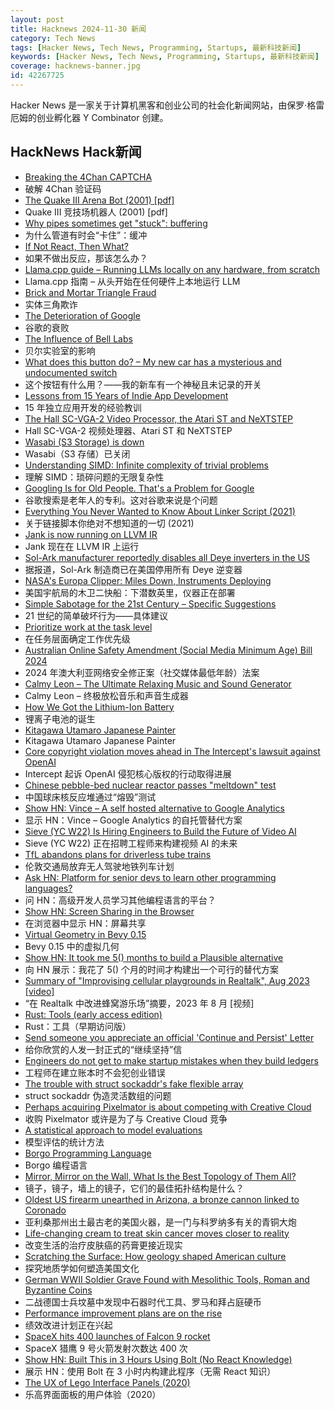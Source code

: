 ```yaml
---
layout: post
title: Hacknews 2024-11-30 新闻
category: Tech News
tags: [Hacker News, Tech News, Programming, Startups, 最新科技新闻]
keywords: [Hacker News, Tech News, Programming, Startups, 最新科技新闻]
coverage: hacknews-banner.jpg
id: 42267725
---
```


Hacker News 是一家关于计算机黑客和创业公司的社会化新闻网站，由保罗·格雷厄姆的创业孵化器 Y Combinator 创建。

## HackNews Hack新闻

- [Breaking the 4Chan CAPTCHA](https://www.nullpt.rs/breaking-the-4chan-captcha)
- 破解 4Chan 验证码
- [The Quake III Arena Bot (2001) [pdf]](https://fabiensanglard.net/fd_proxy/quake3/The-Quake-III-Arena-Bot.pdf)
- Quake III 竞技场机器人 (2001) [pdf]
- [Why pipes sometimes get "stuck": buffering](https://jvns.ca/blog/2024/11/29/why-pipes-get-stuck-buffering/)
- 为什么管道有时会“卡住”：缓冲
- [If Not React, Then What?](https://infrequently.org/2024/11/if-not-react-then-what/)
- 如果不做出反应，那该怎么办？
- [Llama.cpp guide – Running LLMs locally on any hardware, from scratch](https://steelph0enix.github.io/posts/llama-cpp-guide/)
- Llama.cpp 指南 – 从头开始​​在任何硬件上本地运行 LLM
- [Brick and Mortar Triangle Fraud](https://getcho.app/blog/triangle-fraud-brick-mortar/)
- 实体三角欺诈
- [The Deterioration of Google](https://www.baldurbjarnason.com/2024/the-deterioration-of-google/)
- 谷歌的衰败
- [The Influence of Bell Labs](https://www.construction-physics.com/p/the-influence-of-bell-labs)
- 贝尔实验室的影响
- [What does this button do? – My new car has a mysterious and undocumented switch](https://blog.koenvh.nl/what-does-this-button-do-cm42u2oi7000a09l42f54g2pr)
- 这个按钮有什么用？——我的新车有一个神秘且未记录的开关
- [Lessons from 15 Years of Indie App Development](https://lukaspetr.com/15-lessons-from-15-years-of-indie-app-development/)
- 15 年独立应用开发的经验教训
- [The Hall SC-VGA-2 Video Processor, the Atari ST and NeXTSTEP](http://oldvcr.blogspot.com/2024/11/the-hall-sc-vga-2-video-processor-atari.html)
- Hall SC-VGA-2 视频处理器、Atari ST 和 NeXTSTEP
- [Wasabi (S3 Storage) is down](https://status.wasabi.com)
- Wasabi（S3 存储）已关闭
- [Understanding SIMD: Infinite complexity of trivial problems](https://www.modular.com/blog/understanding-simd-infinite-complexity-of-trivial-problems)
- 理解 SIMD：琐碎问题的无限复杂性
- [Googling Is for Old People. That's a Problem for Google](https://www.wsj.com/tech/googling-is-for-old-people-thats-a-problem-for-google-5188a6ed)
- 谷歌搜索是老年人的专利。这对谷歌来说是个问题
- [Everything You Never Wanted to Know About Linker Script (2021)](https://mcyoung.xyz/2021/06/01/linker-script/)
- 关于链接脚本你绝对不想知道的一切 (2021)
- [Jank is now running on LLVM IR](https://jank-lang.org/blog/2024-11-29-llvm-ir/)
- Jank 现在在 LLVM IR 上运行
- [Sol-Ark manufacturer reportedly disables all Deye inverters in the US](https://solarboi.com/2024/11/17/sol-ark-oem-disables-all-deye-inverters-in-the-us/)
- 据报道，Sol-Ark 制造商已在美国停用所有 Deye 逆变器
- [NASA's Europa Clipper: Miles Down, Instruments Deploying](https://www.nasa.gov/missions/europa-clipper/nasas-europa-clipper-millions-of-miles-down-instruments-deploying/)
- 美国宇航局的木卫二快船：下潜数英里，仪器正在部署
- [Simple Sabotage for the 21st Century – Specific Suggestions](https://specificsuggestions.com)
- 21 世纪的简单破坏行为——具体建议
- [Prioritize work at the task level](https://developer.apple.com/library/archive/documentation/Performance/Conceptual/power_efficiency_guidelines_osx/PrioritizeWorkAtTheTaskLevel.html)
- 在任务层面确定工作优先级
- [Australian Online Safety Amendment (Social Media Minimum Age) Bill 2024](https://www.aph.gov.au/Parliamentary_Business/Bills_Legislation/Bills_Search_Results/Result?bId=r7284)
- 2024 年澳大利亚网络安全修正案（社交媒体最低年龄）法案
- [Calmy Leon – The Ultimate Relaxing Music and Sound Generator](https://calmyleon.com/)
- Calmy Leon – 终极放松音乐和声音生成器
- [How We Got the Lithium-Ion Battery](https://www.construction-physics.com/p/how-we-got-the-lithium-ion-battery)
- 锂离子电池的诞生
- [Kitagawa Utamaro Japanese Painter](https://www.theartstory.org/artist/utamaro-kitagawa/)
- Kitagawa Utamaro Japanese Painter
- [Core copyright violation moves ahead in The Intercept's lawsuit against OpenAI](https://www.niemanlab.org/2024/11/copyright-claim-moves-ahead-in-the-intercepts-lawsuit-against-openai/)
- Intercept 起诉 OpenAI 侵犯核心版权的行动取得进展
- [Chinese pebble-bed nuclear reactor passes "meltdown" test](https://www.ans.org/news/article-6241/china-pebblebed-reactor-passes-meltdown-test/)
- 中国球床核反应堆通过“熔毁”测试
- [Show HN: Vince – A self hosted alternative to Google Analytics](https://github.com/vinceanalytics/vince)
- 显示 HN：Vince – Google Analytics 的自托管替代方案
- [Sieve (YC W22) Is Hiring Engineers to Build the Future of Video AI](https://www.sievedata.com/)
- Sieve (YC W22) 正在招聘工程师来构建视频 AI 的未来
- [TfL abandons plans for driverless tube trains](https://www.ianvisits.co.uk/articles/tfl-abandons-plans-for-driverless-tube-trains-77435/)
- 伦敦交通局放弃无人驾驶地铁列车计划
- [Ask HN: Platform for senior devs to learn other programming languages?]()
- 问 HN：高级开发人员学习其他编程语言的平台？
- [Show HN: Screen Sharing in the Browser](https://github.com/tonghohin/screen-sharing)
- 在浏览器中显示 HN：屏幕共享
- [Virtual Geometry in Bevy 0.15](https://jms55.github.io/posts/2024-11-14-virtual-geometry-bevy-0-15/)
- Bevy 0.15 中的虚拟几何
- [Show HN: It took me 5() months to build a Plausible alternative]()
- 向 HN 展示：我花了 5() 个月的时间才构建出一个可行的替代方案
- [Summary of "Improvising cellular playgrounds in Realtalk", Aug 2023 [video]](https://www.youtube.com/watch?v=Osn3JXaT3W8)
- “在 Realtalk 中改进蜂窝游乐场”摘要，2023 年 8 月 [视频]
- [Rust: Tools (early access edition)](https://bitfieldconsulting.com/books/rust-tools)
- Rust：工具（早期访问版）
- [Send someone you appreciate an official 'Continue and Persist' Letter](https://ContinueAndPersist.org)
- 给你欣赏的人发一封正式的“继续坚持”信
- [Engineers do not get to make startup mistakes when they build ledgers](https://news.alvaroduran.com/p/engineers-do-not-get-to-make-startup)
- 工程师在建立账本时不会犯创业错误
- [The trouble with struct sockaddr's fake flexible array](https://lwn.net/Articles/997094/)
- struct sockaddr 伪造灵活数组的问题
- [Perhaps acquiring Pixelmator is about competing with Creative Cloud](https://daringfireball.net/linked/2024/11/25/apple-creative-cloud)
- 收购 Pixelmator 或许是为了与 Creative Cloud 竞争
- [A statistical approach to model evaluations](https://www.anthropic.com/research/statistical-approach-to-model-evals)
- 模型评估的统计方法
- [Borgo Programming Language](https://borgo-lang.github.io/)
- Borgo 编程语言
- [Mirror, Mirror on the Wall, What Is the Best Topology of Them All?](https://cacm.acm.org/research-highlights/technical-perspective-mirror-mirror-on-the-wall-what-is-the-best-topology-of-them-all/)
- 镜子，镜子，墙上的镜子，它们的最佳拓扑结构是什么？
- [Oldest US firearm unearthed in Arizona, a bronze cannon linked to Coronado](https://phys.org/news/2024-11-oldest-firearm-unearthed-arizona-bronze.html)
- 亚利桑那州出土最古老的美国火器，是一门与科罗纳多有关的青铜大炮
- [Life-changing cream to treat skin cancer moves closer to reality](https://www.uq.edu.au/news/article/2024/11/life-changing-cream-treat-skin-cancer-moves-closer-reality)
- 改变生活的治疗皮肤癌的药膏更接近现实
- [Scratching the Surface: How geology shaped American culture](https://www.chronicle.com/article/scratching-the-surface)
- 探究地质学如何塑造美国文化
- [German WWII Soldier Grave Found with Mesolithic Tools, Roman and Byzantine Coins](https://www.labrujulaverde.com/en/2024/11/german-wwii-soldiers-grave-found-in-poland-with-mesolithic-tools-roman-and-byzantine-coins-and-other-artifacts/)
- 二战德国士兵坟墓中发现中石器时代工具、罗马和拜占庭硬币
- [Performance improvement plans are on the rise](https://www.wsj.com/business/firing-someone-performance-improvement-plans-more-popular-the-pip-7cac7062)
- 绩效改进计划正在兴起
- [SpaceX hits 400 launches of Falcon 9 rocket](https://www.theregister.com/2024/11/29/400_falcon_9_launches/)
- SpaceX 猎鹰 9 号火箭发射次数达 400 次
- [Show HN: Built This in 3 Hours Using Bolt (No React Knowledge)](https://cachenotes.kanishkdan.com)
- 展示 HN：使用 Bolt 在 3 小时内构建此程序（无需 React 知识）
- [The UX of Lego Interface Panels (2020)](https://interactionmagic.com/UX-LEGO-Interfaces/)
- 乐高界面面板的用户体验（2020）

